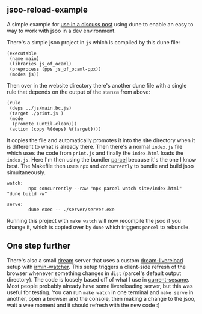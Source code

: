 jsoo-reload-example
-------------------

A simple example for [use in a discuss post](https://discuss.ocaml.org/t/jsoo-build-integration-with-js-front-end-project/8226) using dune to enable an easy to way to work with jsoo in a dev environment.

There's a simple jsoo project in `js` which is compiled by this dune file:

<!-- $MDX file=js/dune -->
```
(executable
 (name main)
 (libraries js_of_ocaml)
 (preprocess (pps js_of_ocaml-ppx))
 (modes js))
```

Then over in the website directory there's another dune file with a single rule that depends on the output of the stanza from above:

<!-- $MDX file=site/dune -->
```
(rule
 (deps ../js/main.bc.js)
 (target ./print.js )
 (mode
  (promote (until-clean)))
 (action (copy %{deps} %{target})))
```

It copies the file and automatically promotes it into the site directory when it is different to what is already there. Then there's a normal `index.js` file which uses the code from `print.js` and finally the `index.html` loads the `index.js`. Here I'm then using the bundler [parcel](https://parceljs.org/) because it's the one I know best. The Makefile then uses `npx` and `concurrently` to bundle and build jsoo simultaneously.

<!-- $MDX file=Makefile -->
```
watch:
		npx concurrently --raw "npx parcel watch site/index.html" "dune build -w"

serve:
		dune exec -- ./server/server.exe
```

Running this project with `make watch` will now recompile the jsoo if you change it, which is copied over by `dune` which triggers `parcel` to rebundle.

## One step further

There's also a small [dream](https://github.com/aantron/dream) server that uses a custom [dream-livereload](https://github.com/tmattio/dream-livereload) setup with [irmin-watcher](https://github.com/mirage/irmin-watcher). This setup triggers a client-side refresh of the browser whenever something changes in `dist` (parcel's default output directory). The code is loosely based off of what I use in [current-sesame](https://github.com/patricoferris/sesame). Most people probably already have some livereloading server, but this was useful for testing. You can run `make watch` in one terminal and `make serve` in another, open a browser and the console, then making a change to the jsoo, wait a wee moment and it should refresh with the new code :)

